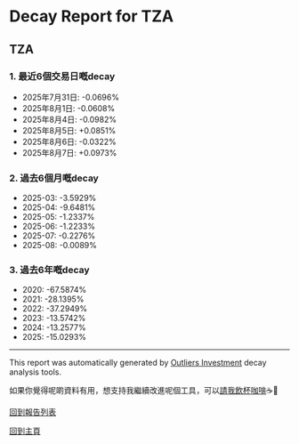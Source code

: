 # Decay Report for TZA

## TZA

### 1. 最近6個交易日嘅decay

- 2025年7月31日: -0.0696%
- 2025年8月1日: -0.0608%
- 2025年8月4日: -0.0982%
- 2025年8月5日: +0.0851%
- 2025年8月6日: -0.0322%
- 2025年8月7日: +0.0973%

### 2. 過去6個月嘅decay

- 2025-03: -3.5929%
- 2025-04: -9.6481%
- 2025-05: -1.2337%
- 2025-06: -1.2233%
- 2025-07: -0.2276%
- 2025-08: -0.0089%

### 3. 過去6年嘅decay

- 2020: -67.5874%
- 2021: -28.1395%
- 2022: -37.2949%
- 2023: -13.5742%
- 2024: -13.2577%
- 2025: -15.0293%

------------------------------
This report was automatically generated by [Outliers Investment](https://outliersecon.github.io/Outliers-Investment/) decay analysis tools.

如果你覺得呢啲資料有用，想支持我繼續改進呢個工具，可以[請我飲杯咖啡](https://buymeacoffee.com/outliersecon)☕🙏

[回到報告列表](https://outliersecon.github.io/Outliers-Investment/reports/reports_public)

[回到主頁](https://outliersecon.github.io/Outliers-Investment/)